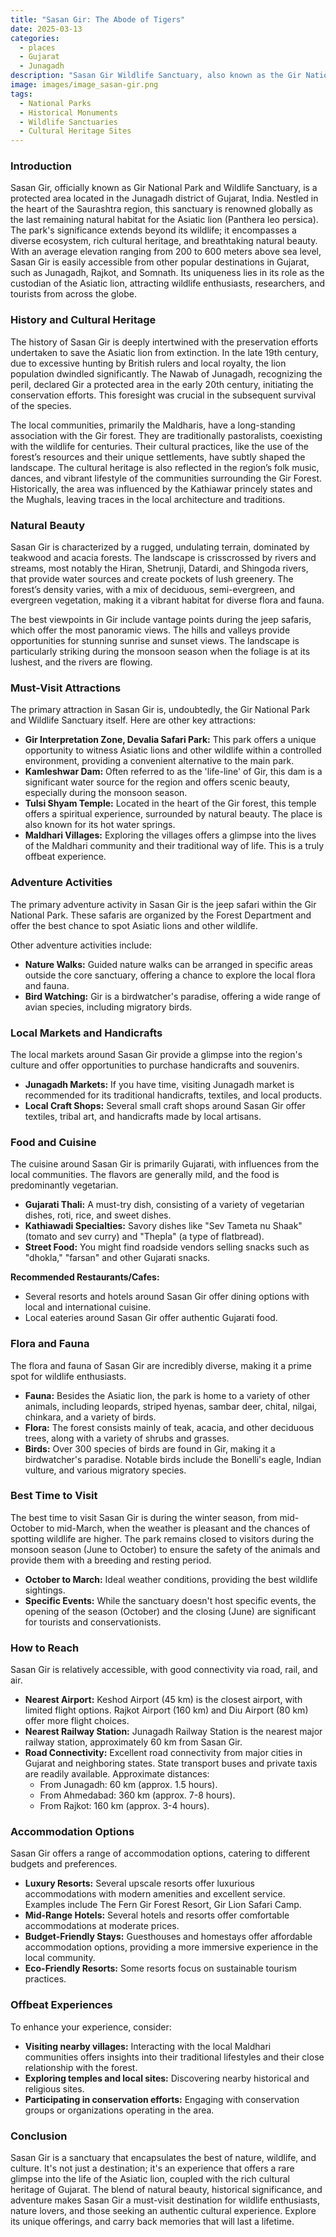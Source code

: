 ```yaml
---
title: "Sasan Gir: The Abode of Tigers"
date: 2025-03-13
categories:
  - places
  - Gujarat
  - Junagadh
description: "Sasan Gir Wildlife Sanctuary, also known as the Gir National Park and Wildlife Sanctuary, is one of the oldest tiger reserves in India. Established in 1975 under Project Tiger, it is located in the south-eastern part of Gujarat, near the city of Junagadh. The sanctuary is famous for being home to the Bengal tigers and is a haven for wildlife enthusiasts. It also houses other animals like gaurs, wild elephants, sambar deer, and various species of birds."
image: images/image_sasan-gir.png
tags: 
  - National Parks
  - Historical Monuments
  - Wildlife Sanctuaries
  - Cultural Heritage Sites
---
```



### **Introduction**

Sasan Gir, officially known as Gir National Park and Wildlife Sanctuary, is a protected area located in the Junagadh district of Gujarat, India. Nestled in the heart of the Saurashtra region, this sanctuary is renowned globally as the last remaining natural habitat for the Asiatic lion (Panthera leo persica). The park's significance extends beyond its wildlife; it encompasses a diverse ecosystem, rich cultural heritage, and breathtaking natural beauty. With an average elevation ranging from 200 to 600 meters above sea level, Sasan Gir is easily accessible from other popular destinations in Gujarat, such as Junagadh, Rajkot, and Somnath. Its uniqueness lies in its role as the custodian of the Asiatic lion, attracting wildlife enthusiasts, researchers, and tourists from across the globe. 

### **History and Cultural Heritage**

The history of Sasan Gir is deeply intertwined with the preservation efforts undertaken to save the Asiatic lion from extinction. In the late 19th century, due to excessive hunting by British rulers and local royalty, the lion population dwindled significantly. The Nawab of Junagadh, recognizing the peril, declared Gir a protected area in the early 20th century, initiating the conservation efforts. This foresight was crucial in the subsequent survival of the species.

The local communities, primarily the Maldharis, have a long-standing association with the Gir forest. They are traditionally pastoralists, coexisting with the wildlife for centuries. Their cultural practices, like the use of the forest’s resources and their unique settlements, have subtly shaped the landscape. The cultural heritage is also reflected in the region’s folk music, dances, and vibrant lifestyle of the communities surrounding the Gir Forest. Historically, the area was influenced by the Kathiawar princely states and the Mughals, leaving traces in the local architecture and traditions.

### **Natural Beauty**

Sasan Gir is characterized by a rugged, undulating terrain, dominated by teakwood and acacia forests. The landscape is crisscrossed by rivers and streams, most notably the Hiran, Shetrunji, Datardi, and Shingoda rivers, that provide water sources and create pockets of lush greenery. The forest’s density varies, with a mix of deciduous, semi-evergreen, and evergreen vegetation, making it a vibrant habitat for diverse flora and fauna.

The best viewpoints in Gir include vantage points during the jeep safaris, which offer the most panoramic views. The hills and valleys provide opportunities for stunning sunrise and sunset views. The landscape is particularly striking during the monsoon season when the foliage is at its lushest, and the rivers are flowing. 

### **Must-Visit Attractions**

The primary attraction in Sasan Gir is, undoubtedly, the Gir National Park and Wildlife Sanctuary itself. Here are other key attractions:

*   **Gir Interpretation Zone, Devalia Safari Park:** This park offers a unique opportunity to witness Asiatic lions and other wildlife within a controlled environment, providing a convenient alternative to the main park.
*   **Kamleshwar Dam:** Often referred to as the 'life-line' of Gir, this dam is a significant water source for the region and offers scenic beauty, especially during the monsoon season.
*   **Tulsi Shyam Temple:** Located in the heart of the Gir forest, this temple offers a spiritual experience, surrounded by natural beauty. The place is also known for its hot water springs.
*   **Maldhari Villages:** Exploring the villages offers a glimpse into the lives of the Maldhari community and their traditional way of life. This is a truly offbeat experience.



### **Adventure Activities**

The primary adventure activity in Sasan Gir is the jeep safari within the Gir National Park. These safaris are organized by the Forest Department and offer the best chance to spot Asiatic lions and other wildlife.

Other adventure activities include:

*   **Nature Walks:** Guided nature walks can be arranged in specific areas outside the core sanctuary, offering a chance to explore the local flora and fauna.
*   **Bird Watching:** Gir is a birdwatcher's paradise, offering a wide range of avian species, including migratory birds.

### **Local Markets and Handicrafts**

The local markets around Sasan Gir provide a glimpse into the region's culture and offer opportunities to purchase handicrafts and souvenirs.

*   **Junagadh Markets:** If you have time, visiting Junagadh market is recommended for its traditional handicrafts, textiles, and local products.
*   **Local Craft Shops:** Several small craft shops around Sasan Gir offer textiles, tribal art, and handicrafts made by local artisans.

### **Food and Cuisine**

The cuisine around Sasan Gir is primarily Gujarati, with influences from the local communities. The flavors are generally mild, and the food is predominantly vegetarian.

*   **Gujarati Thali:** A must-try dish, consisting of a variety of vegetarian dishes, roti, rice, and sweet dishes.
*   **Kathiawadi Specialties:** Savory dishes like "Sev Tameta nu Shaak" (tomato and sev curry) and "Thepla" (a type of flatbread).
*   **Street Food:** You might find roadside vendors selling snacks such as "dhokla," "farsan" and other Gujarati snacks.

**Recommended Restaurants/Cafes:**

*   Several resorts and hotels around Sasan Gir offer dining options with local and international cuisine.
*   Local eateries around Sasan Gir offer authentic Gujarati food.

### **Flora and Fauna**

The flora and fauna of Sasan Gir are incredibly diverse, making it a prime spot for wildlife enthusiasts.

*   **Fauna:** Besides the Asiatic lion, the park is home to a variety of other animals, including leopards, striped hyenas, sambar deer, chital, nilgai, chinkara, and a variety of birds.
*   **Flora:** The forest consists mainly of teak, acacia, and other deciduous trees, along with a variety of shrubs and grasses. 
*   **Birds:** Over 300 species of birds are found in Gir, making it a birdwatcher's paradise. Notable birds include the Bonelli's eagle, Indian vulture, and various migratory species.

### **Best Time to Visit**

The best time to visit Sasan Gir is during the winter season, from mid-October to mid-March, when the weather is pleasant and the chances of spotting wildlife are higher. The park remains closed to visitors during the monsoon season (June to October) to ensure the safety of the animals and provide them with a breeding and resting period.

*   **October to March:** Ideal weather conditions, providing the best wildlife sightings.
*   **Specific Events:** While the sanctuary doesn't host specific events, the opening of the season (October) and the closing (June) are significant for tourists and conservationists.

### **How to Reach**

Sasan Gir is relatively accessible, with good connectivity via road, rail, and air.

*   **Nearest Airport:** Keshod Airport (45 km) is the closest airport, with limited flight options. Rajkot Airport (160 km) and Diu Airport (80 km) offer more flight choices.
*   **Nearest Railway Station:** Junagadh Railway Station is the nearest major railway station, approximately 60 km from Sasan Gir.
*   **Road Connectivity:** Excellent road connectivity from major cities in Gujarat and neighboring states. State transport buses and private taxis are readily available. Approximate distances:
    *   From Junagadh: 60 km (approx. 1.5 hours).
    *   From Ahmedabad: 360 km (approx. 7-8 hours).
    *   From Rajkot: 160 km (approx. 3-4 hours).

### **Accommodation Options**

Sasan Gir offers a range of accommodation options, catering to different budgets and preferences.

*   **Luxury Resorts:** Several upscale resorts offer luxurious accommodations with modern amenities and excellent service. Examples include The Fern Gir Forest Resort, Gir Lion Safari Camp.
*   **Mid-Range Hotels:** Several hotels and resorts offer comfortable accommodations at moderate prices.
*   **Budget-Friendly Stays:** Guesthouses and homestays offer affordable accommodation options, providing a more immersive experience in the local community.
*   **Eco-Friendly Resorts:** Some resorts focus on sustainable tourism practices. 

### **Offbeat Experiences**

To enhance your experience, consider:

*   **Visiting nearby villages:** Interacting with the local Maldhari communities offers insights into their traditional lifestyles and their close relationship with the forest.
*   **Exploring temples and local sites:** Discovering nearby historical and religious sites.
*   **Participating in conservation efforts:** Engaging with conservation groups or organizations operating in the area.

### **Conclusion**

Sasan Gir is a sanctuary that encapsulates the best of nature, wildlife, and culture. It's not just a destination; it's an experience that offers a rare glimpse into the life of the Asiatic lion, coupled with the rich cultural heritage of Gujarat. The blend of natural beauty, historical significance, and adventure makes Sasan Gir a must-visit destination for wildlife enthusiasts, nature lovers, and those seeking an authentic cultural experience. Explore its unique offerings, and carry back memories that will last a lifetime.


